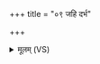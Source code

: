 +++
title = "०९ जहि दर्भ"

+++
<details><summary>मूलम् (VS)</summary>

ज॒हि द॑र्भ स॒पत्ना॑न्मे ज॒हि मे॑ पृतनाय॒तः। ज॒हि मे॒ सर्वा॑न्दु॒र्हार्दो॑ ज॒हि मे॑ द्विष॒तो म॑णे ॥
</details>